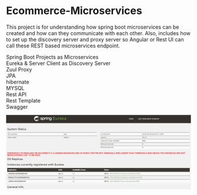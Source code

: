 # Ecommerce-Microservices
This project is for understanding how spring boot microservices can be created and how can they communicate with each other. Also, includes how to set up the discovery server and proxy server so Angular or Rest UI can call these REST based microservices endpoint. 

Spring Boot Projects as Microservices</br>
Eureka & Server Client as Discovery Server</br>
Zuul Proxy </br>
JPA</br>
hibernate</br>
MYSQL</br>
Rest API</br>
Rest Template</br> 
Swagger</br>

![alt text](https://github.com/bhagyesh18/Ecommerce-Microservices/blob/master/eureka.JPG?raw=true)
